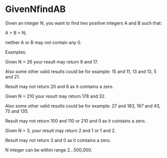 # GivenNfindAB

Given an integer N, you want to find two positive integers A and B such that: 

A + B = N;

neither A or B may not contain any 0.



Examples:

Given N = 26 your result may return 9 and 17.

Also some other valid results could be for example: 15 and 11, 13 and 13, 5 and 21. 

Result may not return 20 and 6 as it cointains a zero.



Given N = 210 your result may return 178 and 32. 

Also some other valid results could be for example: 27 and 183, 167 and 43, 75 and 135.

Result may not return 100 and 110 or 210 and 0 as it cointains a zero.



Given N = 3, your result may return 2 and 1 or 1 and 2. 

Result may not return 3 and 0 as it cointains a zero.



N integer can be within range 2...500,000.
